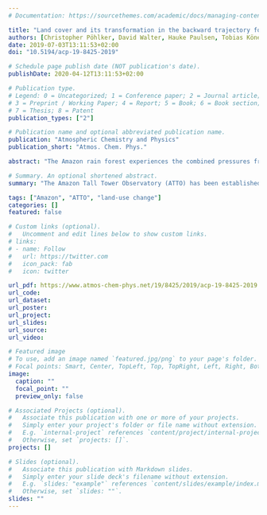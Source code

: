 ```yaml
---
# Documentation: https://sourcethemes.com/academic/docs/managing-content/

title: "Land cover and its transformation in the backward trajectory footprint region of the Amazon Tall Tower Observatory"
authors: [Christopher Pöhlker, David Walter, Hauke Paulsen, Tobias Könemann, Emilio Rodríguez-Caballero, Daniel Moran-Zuloaga, Joel Brito, Samara Carbone, Céline Degrendele, Viviane R. Després, Florian Ditas, Bruna A. Holanda, Johannes W. Kaiser, Gerhard Lammel, Jošt V. Lavrič, Jing Ming, Daniel Pickersgill, Mira L. Pöhlker, Maria Praß, Nina Löbs, Jorge Saturno, Matthias Sörgel, Qiaoqiao Wang, Bettina Weber, Stefan Wolff, Paulo Artaxo, Ulrich Pöschl, and Meinrat O. Andreae]
date: 2019-07-03T13:11:53+02:00
doi: "10.5194/acp-19-8425-2019"

# Schedule page publish date (NOT publication's date).
publishDate: 2020-04-12T13:11:53+02:00

# Publication type.
# Legend: 0 = Uncategorized; 1 = Conference paper; 2 = Journal article;
# 3 = Preprint / Working Paper; 4 = Report; 5 = Book; 6 = Book section;
# 7 = Thesis; 8 = Patent
publication_types: ["2"]

# Publication name and optional abbreviated publication name.
publication: "Atmospheric Chemistry and Physics"
publication_short: "Atmos. Chem. Phys."

abstract: "The Amazon rain forest experiences the combined pressures from human-made deforestation and progressing climate change, causing severe and potentially disruptive perturbations of the ecosystem's integrity and stability. To intensify research on critical aspects of Amazonian biosphere–atmosphere exchange, the Amazon Tall Tower Observatory (ATTO) has been established in the central Amazon Basin. Here we present a multi-year analysis of backward trajectories to derive an effective footprint region of the observatory, which spans large parts of the particularly vulnerable eastern basin. Further, we characterize geospatial properties of the footprint regions, such as climatic conditions, distribution of ecoregions, land cover categories, deforestation dynamics, agricultural expansion, fire regimes, infrastructural development, protected areas, and future deforestation scenarios. This study is meant to be a resource and reference work, helping to embed the ATTO observations into the larger context of human-caused transformations of Amazonia. We conclude that the chances to observe an unperturbed rain forest–atmosphere exchange at the ATTO site will likely decrease in the future, whereas the atmospheric signals from human-made and climate-change-related forest perturbations will increase in frequency and intensity."

# Summary. An optional shortened abstract.
summary: "The Amazon Tall Tower Observatory (ATTO) has been established to monitor the rain forest's biosphere–atmosphere exchange, which experiences the combined pressures from human-made deforestation and progressing climate change. This work is meant to be a reference study, which characterizes various geospatial properties of the ATTO footprint region and shows how the human-made transformation of Amazonia may impact future atmospheric observations at ATTO."

tags: ["Amazon", "ATTO", "land-use change"]
categories: []
featured: false

# Custom links (optional).
#   Uncomment and edit lines below to show custom links.
# links:
# - name: Follow
#   url: https://twitter.com
#   icon_pack: fab
#   icon: twitter

url_pdf: https://www.atmos-chem-phys.net/19/8425/2019/acp-19-8425-2019.pdf
url_code:
url_dataset:
url_poster:
url_project:
url_slides:
url_source:
url_video:

# Featured image
# To use, add an image named `featured.jpg/png` to your page's folder.
# Focal points: Smart, Center, TopLeft, Top, TopRight, Left, Right, BottomLeft, Bottom, BottomRight.
image:
  caption: ""
  focal_point: ""
  preview_only: false

# Associated Projects (optional).
#   Associate this publication with one or more of your projects.
#   Simply enter your project's folder or file name without extension.
#   E.g. `internal-project` references `content/project/internal-project/index.md`.
#   Otherwise, set `projects: []`.
projects: []

# Slides (optional).
#   Associate this publication with Markdown slides.
#   Simply enter your slide deck's filename without extension.
#   E.g. `slides: "example"` references `content/slides/example/index.md`.
#   Otherwise, set `slides: ""`.
slides: ""
---
```

